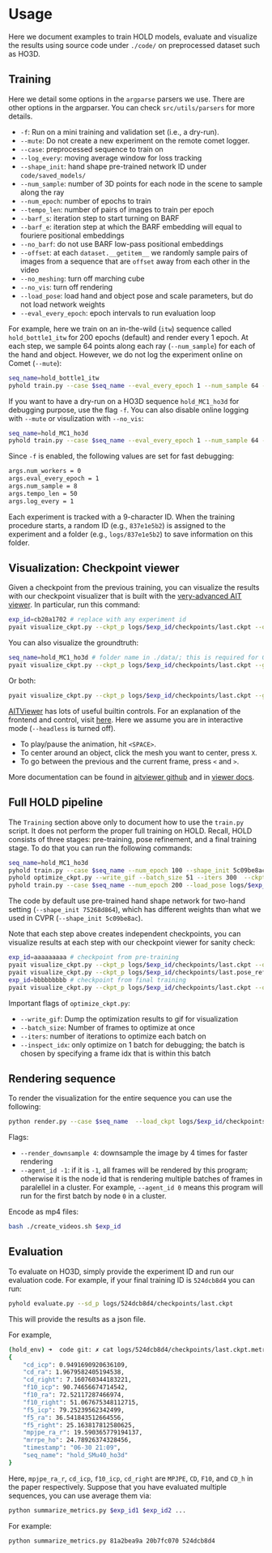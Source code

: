 # Usage

Here we document examples to train HOLD models, evaluate and visualize the results using source code under `./code/` on preprocessed dataset such as HO3D. 

## Training

Here we detail some options in the `argparse` parsers we use. There are other options in the argparser. You can check `src/utils/parsers` for more details.

- `-f`: Run on a mini training and validation set (i.e., a dry-run). 
- `--mute`: Do not create a new experiment on the remote comet logger.
- `--case`: preprocessed sequence to train on
- `--log_every`: moving average window for loss tracking
- `--shape_init`: hand shape pre-trained network ID under `code/saved_models/`
- `--num_sample`: number of 3D points for each node in the scene to sample along the ray
- `--num_epoch`: number of epochs to train
- `--tempo_len`: number of pairs of images to train per epoch
- `--barf_s`: iteration step to start turning on BARF
- `--barf_e`: iteration step at which the BARF embedding will equal to fouriere positional embeddings
- `--no_barf`: do not use BARF low-pass positional embeddings
- `--offset`: at each `dataset.__getitem__` we randomly sample pairs of images from a sequence that are `offset` away from each other in the video
- `--no_meshing`: turn off marching cube
- `--no_vis`: turn off rendering
- `--load_pose`: load hand and object pose and scale parameters, but do not load network weights
- `--eval_every_epoch`: epoch intervals to run evaluation loop

For example, here we train on an in-the-wild (`itw`) sequence called `hold_bottle1_itw` for 200 epochs (default) and render every 1 epoch. At each step, we sample 64 points along each ray (`--num_sample`) for each of the hand and object. However, we do not log the experiment online on Comet (`--mute`): 

```bash
seq_name=hold_bottle1_itw
pyhold train.py --case $seq_name --eval_every_epoch 1 --num_sample 64 --mute
```

If you want to have a dry-run on a HO3D sequence `hold_MC1_ho3d` for debugging purpose, use the flag `-f`. You can also disable online logging with `--mute` or visulization with `--no_vis`:

```bash
seq_name=hold_MC1_ho3d
pyhold train.py --case $seq_name --eval_every_epoch 1 --num_sample 64 -f --mute --no_vis
```

Since `-f` is enabled, the following values are set for fast debugging: 

```bash
args.num_workers = 0
args.eval_every_epoch = 1
args.num_sample = 8
args.tempo_len = 50
args.log_every = 1
```

Each experiment is tracked with a 9-character ID. When the training procedure starts, a random ID (e.g., `837e1e5b2`) is assigned to the experiment and a folder (e.g., `logs/837e1e5b2`) to save information on this folder.


## Visualization: Checkpoint viewer

Given a checkpoint from the previous training, you can visualize the results with our checkpoint visualizer that is built with the [very-advanced AIT viewer](https://github.com/eth-ait/aitviewer). In particular, run this command:

```bash
exp_id=cb20a1702 # replace with any experiment id
pyait visualize_ckpt.py --ckpt_p logs/$exp_id/checkpoints/last.ckpt --ours
```

You can also visualize the groundtruth:

```bash
seq_name=hold_MC1_ho3d # folder name in ./data/; this is required for GT viewing
pyait visualize_ckpt.py --ckpt_p logs/$exp_id/checkpoints/last.ckpt --gt_ho3d --seq_name $seq_name
```

Or both:

```bash
pyait visualize_ckpt.py --ckpt_p logs/$exp_id/checkpoints/last.ckpt --gt_ho3d --ours --seq_name $seq_name
```

[AITViewer](https://github.com/eth-ait/aitviewer) has lots of useful builtin controls. For an explanation of the frontend and control, visit [here](https://eth-ait.github.io/aitviewer/frontend.html). Here we assume you are in interactive mode (`--headless` is turned off).

- To play/pause the animation, hit `<SPACE>`.
- To center around an object, click the mesh you want to center, press `X`.
- To go between the previous and the current frame, press `<` and `>`.

More documentation can be found in [aitviewer github](https://github.com/eth-ait/aitviewer) and in [viewer docs](https://eth-ait.github.io/aitviewer/frontend.html).

## Full HOLD pipeline

The `Training` section above only to document how to use the `train.py` script. It does not perform the proper full training on HOLD. Recall, HOLD consists of three stages: pre-training, pose refinement, and a final training stage. To do that you can run the following commands:

```bash
seq_name=hold_MC1_ho3d
pyhold train.py --case $seq_name --num_epoch 100 --shape_init 5c09be8ac # this yield exp_id
pyhold optimize_ckpt.py --write_gif --batch_size 51 --iters 300  --ckpt_p logs/$exp_id/checkpoints/last.ckpt
pyhold train.py --case $seq_name --num_epoch 200 --load_pose logs/$exp_id/checkpoints/last.pose_ref --shape_init 5c09be8ac # this yield another exp_id
```

The code by default use pre-trained hand shape network for two-hand setting (`--shape_init 75268d864`), which has different weights than what we used in CVPR (`--shape_init 5c09be8ac`).

Note that each step above creates independent checkpoints, you can visualize results at each step with our checkpoint viewer for sanity check:

```bash
exp_id=aaaaaaaaa # checkpoint from pre-training
pyait visualize_ckpt.py --ckpt_p logs/$exp_id/checkpoints/last.ckpt --ours
pyait visualize_ckpt.py --ckpt_p logs/$exp_id/checkpoints/last.pose_ref --ours
exp_id=bbbbbbbbb # checkpoint from final training
pyait visualize_ckpt.py --ckpt_p logs/$exp_id/checkpoints/last.ckpt --ours
```

Important flags of `optimize_ckpt.py`:

- `--write_gif`: Dump the optimization results to gif for visualization
- `--batch_size`: Number of frames to optimize at once
- `--iters`: number of iterations to optimize each batch on
- `--inspect_idx`: only optimize on 1 batch for debugging; the batch is chosen by specifying a frame idx that is within this batch

## Rendering sequence

To render the visualization for the entire sequence you can use the following:

```bash
python render.py --case $seq_name  --load_ckpt logs/$exp_id/checkpoints/last.ckpt  --mute --agent_id -1 --render_downsample 4
```

Flags:

- `--render_downsample 4`: downsample the image by 4 times for faster rendering
- `--agent_id -1`: if it is `-1`, all frames will be rendered by this program; otherwise it is the node id that is rendering multiple batches of frames in paralellel in a cluster. For example, `--agent_id 0` means this program will run for the first batch by node `0` in a cluster.

Encode as mp4 files: 

```bash
bash ./create_videos.sh $exp_id
```

## Evaluation

To evaluate on HO3D, simply provide the experiment ID and run our evaluation code. For example, if your final training ID is `524dcb8d4` you can run: 

```bash
pyhold evaluate.py --sd_p logs/524dcb8d4/checkpoints/last.ckpt
```

This will provide the results as a json file. 

For example, 

```bash
(hold_env) ➜  code git: ✗ cat logs/524dcb8d4/checkpoints/last.ckpt.metric.json 
{
    "cd_icp": 0.9491690920636109,
    "cd_ra": 1.9679582405194538,
    "cd_right": 7.160760344183221,
    "f10_icp": 90.74656674714542,
    "f10_ra": 72.52117287466974,
    "f10_right": 51.067675348112715,
    "f5_icp": 79.25239562342499,
    "f5_ra": 36.541843512664556,
    "f5_right": 25.163817812580625,
    "mpjpe_ra_r": 19.590365779194137,
    "mrrpe_ho": 24.78926374328456,
    "timestamp": "06-30 21:09",
    "seq_name": "hold_SMu40_ho3d"
}
```

Here, `mpjpe_ra_r`, `cd_icp`, `f10_icp`, `cd_right` are `MPJPE`, `CD`, `F10`, and `CD_h` in the paper respectively. Suppose that you have evaluated multiple sequences, you can use average them via: 

```bash
python summarize_metrics.py $exp_id1 $exp_id2 ...
```

For example:

```bash
python summarize_metrics.py 81a2bea9a 20b7fc070 524dcb8d4 
```
